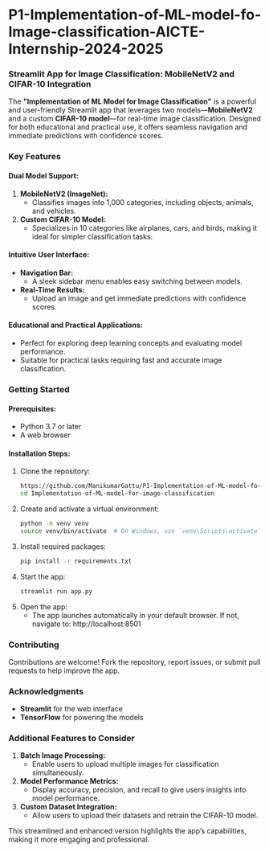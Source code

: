# P1-Implementation-of-ML-model-fo-Image-classification-AICTE-Internship-2024-2025
### Streamlit App for Image Classification: MobileNetV2 and CIFAR-10 Integration  

The **"Implementation of ML Model for Image Classification"** is a powerful and user-friendly Streamlit app that leverages two models—**MobileNetV2** and a custom **CIFAR-10 model**—for real-time image classification. Designed for both educational and practical use, it offers seamless navigation and immediate predictions with confidence scores.


### **Key Features**  

#### **Dual Model Support:**  
1. **MobileNetV2 (ImageNet):**  
   - Classifies images into 1,000 categories, including objects, animals, and vehicles.  
2. **Custom CIFAR-10 Model:**  
   - Specializes in 10 categories like airplanes, cars, and birds, making it ideal for simpler classification tasks.  

#### **Intuitive User Interface:**  
- **Navigation Bar:**  
  - A sleek sidebar menu enables easy switching between models.  
- **Real-Time Results:**  
  - Upload an image and get immediate predictions with confidence scores.  

#### **Educational and Practical Applications:**  
- Perfect for exploring deep learning concepts and evaluating model performance.  
- Suitable for practical tasks requiring fast and accurate image classification.


### **Getting Started**  

#### **Prerequisites:**  
- Python 3.7 or later  
- A web browser  

#### **Installation Steps:**  
1. Clone the repository:  
   ```bash  
   https://github.com/ManikumarGattu/P1-Implementation-of-ML-model-fo-Image-classification-AICTE-Internship-2024-2025.git 
   cd Implementation-of-ML-model-for-image-classification  
   ```  
2. Create and activate a virtual environment:  
   ```bash  
   python -m venv venv  
   source venv/bin/activate  # On Windows, use `venv\Scripts\activate`  
   ```  
3. Install required packages:  
   ```bash  
   pip install -r requirements.txt  
   ```  
4. Start the app:  
   ```bash  
   streamlit run app.py  
   ```  
5. Open the app:  
   - The app launches automatically in your default browser. If not, navigate to: http://localhost:8501


### **Contributing**  
Contributions are welcome! Fork the repository, report issues, or submit pull requests to help improve the app.


### **Acknowledgments**  
- **Streamlit** for the web interface  
- **TensorFlow** for powering the models  


### **Additional Features to Consider**  
1. **Batch Image Processing:**  
   - Enable users to upload multiple images for classification simultaneously.  
2. **Model Performance Metrics:**  
   - Display accuracy, precision, and recall to give users insights into model performance.  
3. **Custom Dataset Integration:**  
   - Allow users to upload their datasets and retrain the CIFAR-10 model.  

This streamlined and enhanced version highlights the app’s capabilities, making it more engaging and professional.
